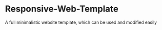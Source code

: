 # Responsive-Web-Template
A full minimalistic website template, which can be used and modified easily
